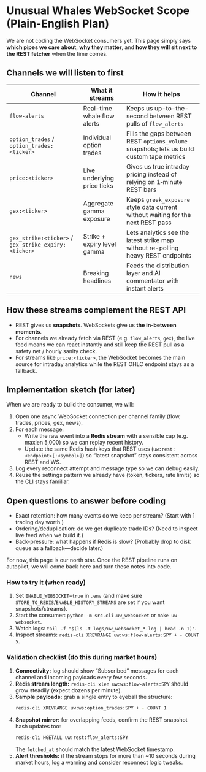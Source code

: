 # Unusual Whales WebSocket Scope (Plain-English Plan)

We are not coding the WebSocket consumers yet. This page simply says **which pipes we care about**, **why they matter**, and **how they will sit next to the REST fetcher** when the time comes.

## Channels we will listen to first

| Channel | What it streams | How it helps |
|---------|-----------------|--------------|
| `flow-alerts` | Real-time whale flow alerts | Keeps us up-to-the-second between REST pulls of `flow_alerts` |
| `option_trades` / `option_trades:<ticker>` | Individual option trades | Fills the gaps between REST `options_volume` snapshots; lets us build custom tape metrics |
| `price:<ticker>` | Live underlying price ticks | Gives us true intraday pricing instead of relying on 1‑minute REST bars |
| `gex:<ticker>` | Aggregate gamma exposure | Keeps `greek_exposure` style data current without waiting for the next REST pass |
| `gex_strike:<ticker>` / `gex_strike_expiry:<ticker>` | Strike + expiry level gamma | Lets analytics see the latest strike map without re-polling heavy REST endpoints |
| `news` | Breaking headlines | Feeds the distribution layer and AI commentator with instant alerts |

## How these streams complement the REST API

- REST gives us **snapshots**. WebSockets give us **the in-between moments**.
- For channels we already fetch via REST (e.g. `flow_alerts`, `gex`), the live feed means we can react instantly and still keep the REST pull as a safety net / hourly sanity check.
- For streams like `price:<ticker>`, the WebSocket becomes the main source for intraday analytics while the REST OHLC endpoint stays as a fallback.

## Implementation sketch (for later)

When we are ready to build the consumer, we will:

1. Open one async WebSocket connection per channel family (flow, trades, prices, gex, news).
2. For each message:
   - Write the raw event into a **Redis stream** with a sensible cap (e.g. maxlen 5,000) so we can replay recent history.
   - Update the same Redis hash keys that REST uses (`uw:rest:<endpoint>[:<symbol>]`) so “latest snapshot” stays consistent across REST and WS.
3. Log every reconnect attempt and message type so we can debug easily.
4. Reuse the settings pattern we already have (token, tickers, rate limits) so the CLI stays familiar.

## Open questions to answer before coding

- Exact retention: how many events do we keep per stream? (Start with 1 trading day worth.)
- Ordering/deduplication: do we get duplicate trade IDs? (Need to inspect live feed when we build it.)
- Back-pressure: what happens if Redis is slow? (Probably drop to disk queue as a fallback—decide later.)

For now, this page is our north star. Once the REST pipeline runs on autopilot, we will come back here and turn these notes into code.

### How to try it (when ready)

1. Set `ENABLE_WEBSOCKET=true` in `.env` (and make sure `STORE_TO_REDIS`/`ENABLE_HISTORY_STREAMS` are set if you want snapshots/streams).
2. Start the consumer: `python -m src.cli.uw_websocket` or `make uw-websocket`.
3. Watch logs: `tail -f "$(ls -t logs/uw_websocket_*.log | head -n 1)"`.
4. Inspect streams: `redis-cli XREVRANGE uw:ws:flow-alerts:SPY + - COUNT 5`.

### Validation checklist (do this during market hours)

1. **Connectivity:** log should show “Subscribed” messages for each channel and incoming payloads every few seconds.
2. **Redis stream length:** `redis-cli xlen uw:ws:flow-alerts:SPY` should grow steadily (expect dozens per minute).
3. **Sample payloads:** grab a single entry to eyeball the structure:
   ```bash
   redis-cli XREVRANGE uw:ws:option_trades:SPY + - COUNT 1
   ```
4. **Snapshot mirror:** for overlapping feeds, confirm the REST snapshot hash updates too:
   ```bash
   redis-cli HGETALL uw:rest:flow_alerts:SPY
   ```
   The `fetched_at` should match the latest WebSocket timestamp.
5. **Alert thresholds:** if the stream stops for more than ~10 seconds during market hours, log a warning and consider reconnect logic tweaks.
